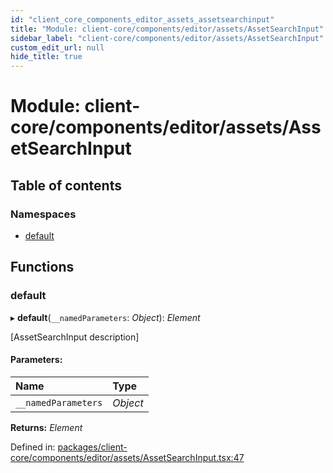 ```yaml
---
id: "client_core_components_editor_assets_assetsearchinput"
title: "Module: client-core/components/editor/assets/AssetSearchInput"
sidebar_label: "client-core/components/editor/assets/AssetSearchInput"
custom_edit_url: null
hide_title: true
---
```


# Module: client-core/components/editor/assets/AssetSearchInput

## Table of contents

### Namespaces

- [default](client_core_components_editor_assets_assetsearchinput.default.md)

## Functions

### default

▸ **default**(`__namedParameters`: *Object*): *Element*

[AssetSearchInput description]

#### Parameters:

Name | Type |
:------ | :------ |
`__namedParameters` | *Object* |

**Returns:** *Element*

Defined in: [packages/client-core/components/editor/assets/AssetSearchInput.tsx:47](https://github.com/xr3ngine/xr3ngine/blob/9d253dc38/packages/client-core/components/editor/assets/AssetSearchInput.tsx#L47)

